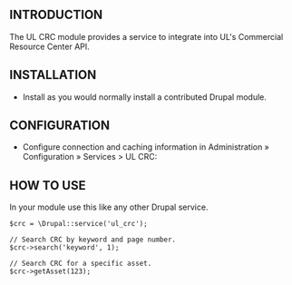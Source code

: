 INTRODUCTION
------------

The UL CRC module provides a service to integrate into UL's Commercial Resource Center API. 


INSTALLATION
------------
 
 * Install as you would normally install a contributed Drupal module.

   
CONFIGURATION
-------------

* Configure connection and caching information in Administration » Configuration » Services > UL CRC:
  
HOW TO USE
------------
 
In your module use this like any other Drupal service. 

```
$crc = \Drupal::service('ul_crc'); 

// Search CRC by keyword and page number. 
$crc->search('keyword', 1); 

// Search CRC for a specific asset. 
$crc->getAsset(123); 
```
